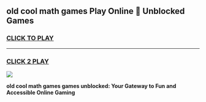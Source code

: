 
## old cool math games Play Online 👋 Unblocked Games
<h3>
<a href="https://news.freeplayer.one?title=old_cool_math_games&ref=17CMG">CLICK TO PLAY</a></h3>
<hr>

<h3>
<a href="https://news.freeplayer.one?title=old_cool_math_games&ref=17CMG">CLICK 2 PLAY</a>
  
</h3>

<a href="https://news.freeplayer.one?title=old_cool_math_games&ref=17CMG/"><img src="https://clearcache.store/games.png"></a>


**old cool math games games unblocked: Your Gateway to Fun and Accessible Online Gaming**
